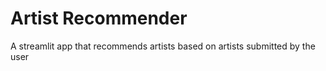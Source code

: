 # Artist Recommender
A streamlit app that recommends artists based on artists submitted by the user
